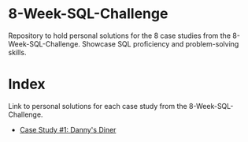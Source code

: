 # 8-Week-SQL-Challenge
Repository to hold personal solutions for the 8 case studies from the 8-Week-SQL-Challenge. Showcase SQL proficiency and problem-solving skills.

# Index
Link to personal solutions for each case study from the 8-Week-SQL-Challenge.
- [Case Study #1: Danny's Diner](https://github.com/Stlamy/8-Week-SQL-Challenge/blob/main/Case%20Study%20%231%20-%20Danny's%20Diner/README.md)

